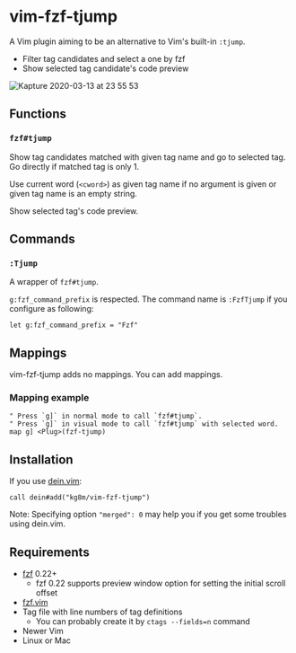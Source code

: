 vim-fzf-tjump
==================================================

A Vim plugin aiming to be an alternative to Vim's built-in `:tjump`.

  * Filter tag candidates and select a one by fzf
  * Show selected tag candidate's code preview

![Kapture 2020-03-13 at 23 55 53](https://user-images.githubusercontent.com/694547/76632254-43753800-6586-11ea-8794-bb992bc53bed.gif)


Functions
--------------------------------------------------

### `fzf#tjump`

Show tag candidates matched with given tag name and go to selected tag. Go directly if matched tag is only 1.

Use current word (`<cword>`) as given tag name if no argument is given or given tag name is an empty string.

Show selected tag's code preview.


Commands
--------------------------------------------------

### `:Tjump`

A wrapper of `fzf#tjump`.

`g:fzf_command_prefix` is respected. The command name is `:FzfTjump` if you configure as following:

```vim
let g:fzf_command_prefix = "Fzf"
```


Mappings
--------------------------------------------------

vim-fzf-tjump adds no mappings. You can add mappings.


### Mapping example

```vim
" Press `g]` in normal mode to call `fzf#tjump`.
" Press `g]` in visual mode to call `fzf#tjump` with selected word.
map g] <Plug>(fzf-tjump)
```


Installation
--------------------------------------------------

If you use [dein.vim](https://github.com/Shougo/dein.vim):

```vim
call dein#add("kg8m/vim-fzf-tjump")
```

Note: Specifying option `"merged": 0` may help you if you get some troubles using dein.vim.


Requirements
--------------------------------------------------

  * [fzf](https://github.com/junegunn/fzf) 0.22+
    * fzf 0.22 supports preview window option for setting the initial scroll offset
  * [fzf.vim](https://github.com/junegunn/fzf.vim)
  * Tag file with line numbers of tag definitions
    * You can probably create it by `ctags --fields=n` command
  * Newer Vim
  * Linux or Mac
